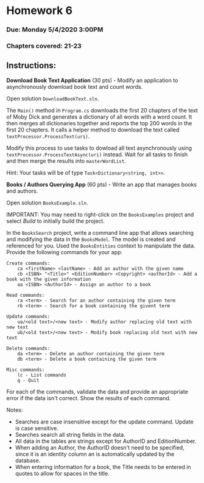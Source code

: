 # Homework 6

### Due: Monday 5/4/2020 3:00PM

### Chapters covered: 21-23

## Instructions:

**Download Book Text Application** (30 pts) - Modify an application to asynchronously download book text and count words.

Open solution `DownloadBookText.sln`.

The `Main()` method in `Program.cs` downloads the first 20 chapters of the text of Moby Dick and generates a dictionary of all words with a word count.  It then merges all dictionaries together and reports the top 200 words in the first 20 chapters.  It calls a helper method to download the text called `textProcessor.ProcessText(uri)`.

Modify this process to use tasks to dowload all text asynchronously using `textProcessor.ProcessTextAsync(uri)` instead.  Wait for all tasks to finish and then merge the results into `masterWordList`.  

Hint: Your tasks will be of type `Task<Dictionary<string, int>>`.
 
**Books / Authors Querying App** (60 pts) - Write an app that manages books and authors.

Open solution `BooksExample.sln`. 

IMPORTANT: You may need to right-click on the `BooksExamples` project and select *Build* to initially build the project.

In the `BooksSearch` project, write a command line app that allows searching and modifying the data in the `BooksModel`.
The model is created and referenced for you.  Used the `BooksEntities` context to manipulate the data.  Provide the following commands for your app:

    Create commands:
        ca <firstName> <lastName> - Add an author with the given name
        cb <ISBN> "<Title>" <EditionNumber> <Copyright> <authorId> - Add a book with the given information 
        aa <ISBN> <AuthorId> - Assign an author to a book

    Read commands:
        ra <term> - Search for an author containing the given term
        rb <term> - Search for a book containing the givent term

    Update commands:
        ua/<old text>/<new text> - Modify author replacing old text with new text
        ub/<old text>/<new text> - Modify book replacing old text with new text

    Delete commands:
        da <term> - Delete an author containing the given term
        db <term> - Delete a book containing the given term

    Misc commands:
        lc - List commands
        q - Quit

For each of the commands, validate the data and provide an appropriate error if the data isn't correct.  Show the results of each command.

Notes:

  - Searches are case insensitive except for the update command.  Update is case sensitive.
  - Searches search all string fields in the data.
  - All data in the tables are strings except for AuthorID and EditionNumber.
  - When adding an Author, the AuthorID doesn't need to be specified, since it is an identity column an is automatically updated by the database.
  - When entering information for a book, the Title needs to be entered in quotes to allow for spaces in the title. 
